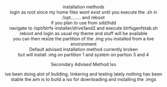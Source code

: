 
<div align="center">
installation methods 

<div align="center">
login as root since my home files wont exist until you execute the .sh in /opt........ and reboot
<div align="center">
if you plan to use from sdd/hdd 
  <div align="center">
navigate to /opt/btrfs-installer/drive1and2 and execute btrfsgenfstab.sh 
    <div align="center">
reboot and login as usual my theme and stuff will be available
      <div align="center"> 
you can then resize the partition of the .img you installed from a live environment


<div align="center">
Default advised installation method currently broken 
<div align="center">
but will install .img on partition 1 and system on partion 3 and 4


Secondary Advised Method Iso
<div align="center">
ive been doing alot of building, tinkering and testing lately nothing has been stable
the aim is to build a iso for downloading and installing the .imgs


